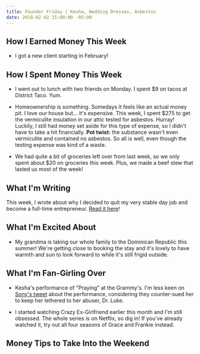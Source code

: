 ```yaml
---
title: Founder Friday | Kesha, Wedding Dresses, Asbestos
date: 2018-02-02 15:00:00 -05:00
---
```


## How I Earned Money This Week

* I got a new client starting in February!

## How I Spent Money This Week

* I went out to lunch with two friends on Monday. I spent $9 on tacos at District Taco. Yum.

* Homeownership is something. Somedays it feels like an actual money pit. I love our house but... it's expensive. This week, I spent $275 to get the vermiculite insulation in our attic tested for asbestos. Hurray! Luckily, I still had money set aside for this type of expense, so I didn't have to take a hit financially. **Pot twist:** the substance wasn't even vermiculite and contained no asbestos. So all is well, even though the testing expense was kind of a waste.

* We had quite a bit of groceries left over from last week, so we only spent about $20 on groceries this week. Plus, we made a beef stew that lasted us most of the week!

## What I'm Writing

This week, I wrote about why I decided to quit my very stable day job and become a full-time entrepreneur. [Read it here](https://www.maggiegermano.com/blog/why-i-quit-my-day-job/)!

## What I'm Excited About

* My grandma is taking our whole family to the Dominican Republic this summer! We're getting close to booking the stay and it's lovely to have warmth and sun to look forward to while it's still frigid outside.

## What I'm Fan-Girling Over

* Kesha's performance of "Praying" at the Grammy's. I'm less keen on [Sony's tweet](https://www.spin.com/2018/01/grammys-2018-kesha-dr-luke-sony-music-tweet/) about the performance, considering they counter-sued her to keep her tethered to her abuser, Dr. Luke.

* I started watching Crazy Ex-Girlfriend earlier this month and I'm still obsessed. The whole series is on Netflix, so dig in! If you've already watched it, try out all four seasons of Grace and Frankie instead. 

## Money Tips to Take Into the Weekend